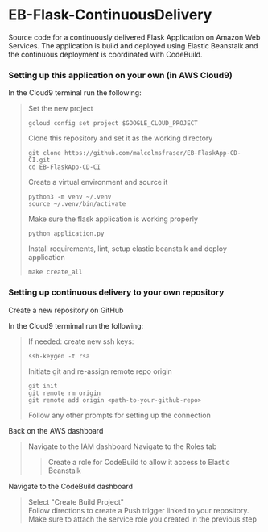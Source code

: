 # EB-Flask-ContinuousDelivery
Source code for a continuously delivered Flask Application on Amazon Web Services. The application is build and deployed using Elastic Beanstalk and the continuous deployment is coordinated with CodeBuild.

### Setting up this application on your own (in AWS Cloud9) 

In the Cloud9 terminal run the following:

>Set the new project
>```{bash}
>gcloud config set project $GOOGLE_CLOUD_PROJECT
>```
>Clone this repository and set it as the working directory
>```{bash}
>git clone https://github.com/malcolmsfraser/EB-FlaskApp-CD-CI.git
>cd EB-FlaskApp-CD-CI
>```
>Create a virtual environment and source it
>```{bash}
>python3 -m venv ~/.venv 
>source ~/.venv/bin/activate
>```
>Make sure the flask application is working properly
>```{bash}
>python application.py
>```
>Install requirements, lint, setup elastic beanstalk and deploy application
>```{bash}
>make create_all
>```

### Setting up continuous delivery to your own repository

Create a new repository on GitHub

In the Cloud9 termimal run the following:

>If needed: create new ssh keys:
>```{bash}
>ssh-keygen -t rsa
>```
>Initiate git and re-assign remote repo origin
>```{bash}
>git init
>git remote rm origin
>git remote add origin <path-to-your-github-repo>
>```
>Follow any other prompts for setting up the connection

Back on the AWS dashboard

>Navigate to the IAM dashboard
>Navigate to the Roles tab
>>Create a role for CodeBuild to allow it access to Elastic Beanstalk  

Navigate to the CodeBuild dashboard

>Select "Create Build Project"  
>Follow directions to create a Push trigger linked to your repository.
>Make sure to attach the service role you created in the previous step

